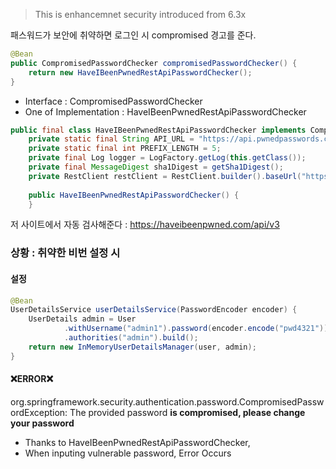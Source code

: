 > This is enhancemnet security introduced from 6.3x 

패스워드가 보안에 취약하면 로그인 시 compromised 경고를 준다.

```java
@Bean  
public CompromisedPasswordChecker compromisedPasswordChecker() {  
    return new HaveIBeenPwnedRestApiPasswordChecker();  
}
```

- Interface : CompromisedPasswordChecker
- One of Implementation : HaveIBeenPwnedRestApiPasswordChecker

```java
public final class HaveIBeenPwnedRestApiPasswordChecker implements CompromisedPasswordChecker {  
    private static final String API_URL = "https://api.pwnedpasswords.com/range/";  
    private static final int PREFIX_LENGTH = 5;  
    private final Log logger = LogFactory.getLog(this.getClass());  
    private final MessageDigest sha1Digest = getSha1Digest();  
    private RestClient restClient = RestClient.builder().baseUrl("https://api.pwnedpasswords.com/range/").build();  
  
    public HaveIBeenPwnedRestApiPasswordChecker() {  
    }
```

저 사이트에서 자동 검사해준다 : https://haveibeenpwned.com/api/v3

### 상황 : 취약한 비번 설정 시 
#### 설정 
```java
@Bean  
UserDetailsService userDetailsService(PasswordEncoder encoder) {  
    UserDetails admin = User  
            .withUsername("admin1").password(encoder.encode("pwd4321"))  
            .authorities("admin").build();  
    return new InMemoryUserDetailsManager(user, admin);  
}
```

#### ❌ERROR❌
org.springframework.security.authentication.password.CompromisedPasswordException: The provided password **is compromised, please change your password**

- Thanks to HaveIBeenPwnedRestApiPasswordChecker, 
- When inputing vulnerable password, Error Occurs 



